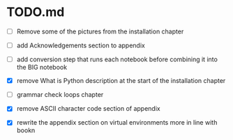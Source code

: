 # TODO.md

- [ ] Remove some of the pictures from the installation chapter

- [ ] add Acknowledgements section to appendix

- [ ] add conversion step that runs each notebook before combining it into the BIG notebook

- [x] remove What is Python description at the start of the installation chapter

- [ ] grammar check loops chapter

- [x] remove ASCII character code section of appendix

- [x] rewrite the appendix section on virtual environments more in line with bookn

